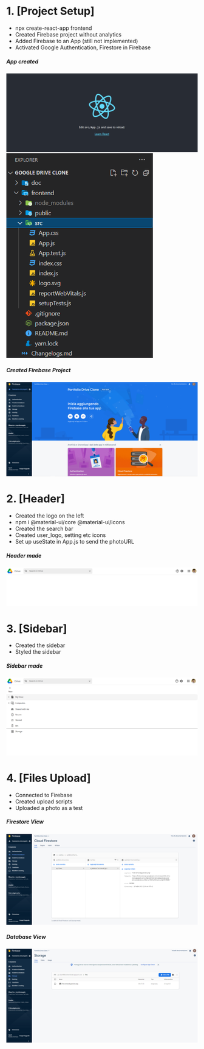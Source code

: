 # 1. [Project Setup]

- npx create-react-app frontend
- Created Firebase project without analytics
- Added Firebase to an App (still not implemented)
- Activated Google Authentication, Firestore in Firebase

##### _App created_

![App created 1/2](/doc/photos/1_1_1.PNG)<br/>
![App created 2/2](/doc/photos/1_1_2.PNG)<br/>

##### _Created Firebase Project_

![App created 1/2](/doc/photos/1_2.PNG)<br/>

# 2. [Header]

- Created the logo on the left
- npm i @material-ui/core @material-ui/icons
- Created the search bar
- Created user_logo, setting etc icons
- Set up useState in App.js to send the photoURL

##### _Header made_

![Header made](/doc/photos/2.PNG)<br/>

# 3. [Sidebar]

- Created the sidebar
- Styled the sidebar

##### _Sidebar made_

![Sidebar made](/doc/photos/3.PNG)<br/>

# 4. [Files Upload]

- Connected to Firebase
- Created upload scripts
- Uploaded a photo as a test

##### _Firestore View_

![Firestore View](/doc/photos/4_1.PNG)<br/>

##### _Database View_

![Database View](/doc/photos/4_2.PNG)<br/>
